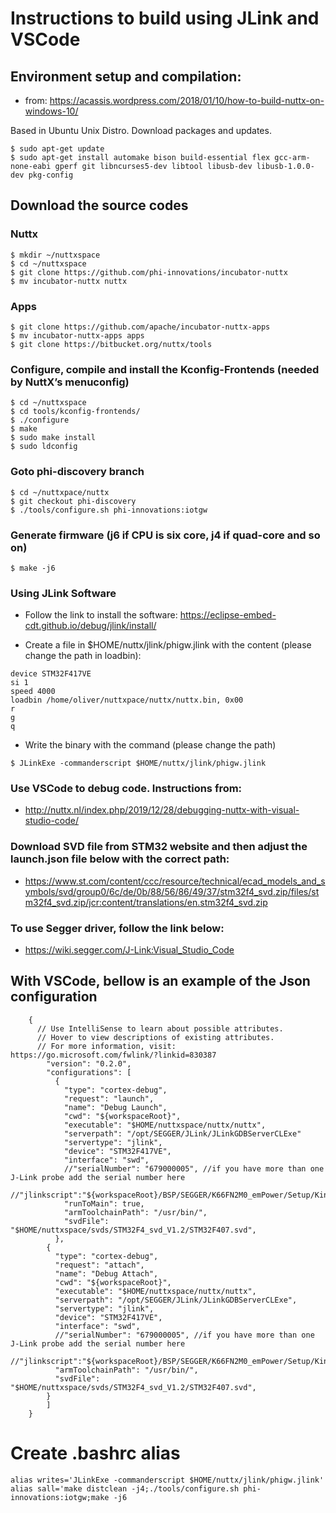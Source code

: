 # Instructions to build using JLink and VSCode

## Environment setup and compilation:

* from: https://acassis.wordpress.com/2018/01/10/how-to-build-nuttx-on-windows-10/

Based in Ubuntu Unix Distro. Download packages and updates.

```
$ sudo apt-get update
$ sudo apt-get install automake bison build-essential flex gcc-arm-none-eabi gperf git libncurses5-dev libtool libusb-dev libusb-1.0.0-dev pkg-config
```

## Download the source codes

### Nuttx

```
$ mkdir ~/nuttxspace
$ cd ~/nuttxspace
$ git clone https://github.com/phi-innovations/incubator-nuttx
$ mv incubator-nuttx nuttx
```

### Apps

```
$ git clone https://github.com/apache/incubator-nuttx-apps
$ mv incubator-nuttx-apps apps
$ git clone https://bitbucket.org/nuttx/tools
```

### Configure, compile and install the Kconfig-Frontends (needed by NuttX’s menuconfig)

```
$ cd ~/nuttxspace
$ cd tools/kconfig-frontends/
$ ./configure
$ make
$ sudo make install
$ sudo ldconfig
```

### Goto phi-discovery branch

```
$ cd ~/nuttxpace/nuttx
$ git checkout phi-discovery
$ ./tools/configure.sh phi-innovations:iotgw
```

### Generate firmware (j6 if CPU is six core, j4 if quad-core and so on)

```
$ make -j6
```

### Using JLink Software

* Follow the link to install the software: https://eclipse-embed-cdt.github.io/debug/jlink/install/

* Create a file in $HOME/nuttx/jlink/phigw.jlink with the content (please change the path in loadbin):

```
device STM32F417VE
si 1
speed 4000
loadbin /home/oliver/nuttxpace/nuttx/nuttx.bin, 0x00
r
g
q
```

* Write the binary with the command (please change the path)

```
$ JLinkExe -commanderscript $HOME/nuttx/jlink/phigw.jlink
```

### Use VSCode to debug code. Instructions from:

* http://nuttx.nl/index.php/2019/12/28/debugging-nuttx-with-visual-studio-code/

### Download SVD file from STM32 website and then adjust the launch.json file below with the correct path:

* https://www.st.com/content/ccc/resource/technical/ecad_models_and_symbols/svd/group0/6c/de/0b/88/56/86/49/37/stm32f4_svd.zip/files/stm32f4_svd.zip/jcr:content/translations/en.stm32f4_svd.zip

### To use Segger driver, follow the link below:

* https://wiki.segger.com/J-Link:Visual_Studio_Code

## With VSCode, bellow is an example of the Json configuration

```
    {
      // Use IntelliSense to learn about possible attributes.
      // Hover to view descriptions of existing attributes.
      // For more information, visit: https://go.microsoft.com/fwlink/?linkid=830387
        "version": "0.2.0",
        "configurations": [
          {
            "type": "cortex-debug",
            "request": "launch",
            "name": "Debug Launch",
            "cwd": "${workspaceRoot}",
            "executable": "$HOME/nuttxspace/nuttx/nuttx",
            "serverpath": "/opt/SEGGER/JLink/JLinkGDBServerCLExe"
            "servertype": "jlink",
            "device": "STM32F417VE",
            "interface": "swd",
            //"serialNumber": "679000005", //if you have more than one J-Link probe add the serial number here
            //"jlinkscript":"${workspaceRoot}/BSP/SEGGER/K66FN2M0_emPower/Setup/Kinetis_K66_Target.js",
            "runToMain": true,
            "armToolchainPath": "/usr/bin/",
            "svdFile": "$HOME/nuttxspace/svds/STM32F4_svd_V1.2/STM32F407.svd",
          },
        {
          "type": "cortex-debug",
          "request": "attach",
          "name": "Debug Attach",
          "cwd": "${workspaceRoot}",
          "executable": "$HOME/nuttxspace/nuttx/nuttx",
          "serverpath": "/opt/SEGGER/JLink/JLinkGDBServerCLExe",
          "servertype": "jlink",
          "device": "STM32F417VE",
          "interface": "swd",
          //"serialNumber": "679000005", //if you have more than one J-Link probe add the serial number here
          //"jlinkscript":"${workspaceRoot}/BSP/SEGGER/K66FN2M0_emPower/Setup/Kinetis_K66_Target.js",
          "armToolchainPath": "/usr/bin/",
          "svdFile": "$HOME/nuttxspace/svds/STM32F4_svd_V1.2/STM32F407.svd",
        }
        ]
    }
```

# Create .bashrc alias

```
alias writes='JLinkExe -commanderscript $HOME/nuttx/jlink/phigw.jlink'
alias sall='make distclean -j4;./tools/configure.sh phi-innovations:iotgw;make -j6
```

